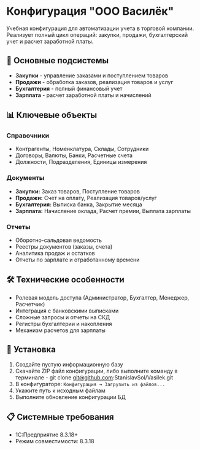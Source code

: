 # Конфигурация "ООО Василёк"

Учебная конфигурация для автоматизации учета в торговой компании. Реализует полный цикл операций: закупки, продажи, бухгалтерский учет и расчет заработной платы.

## 🧩 Основные подсистемы

- **Закупки** - управление заказами и поступлением товаров
- **Продажи** - обработка заказов, реализация товаров и услуг
- **Бухгалтерия** - полный финансовый учет
- **Зарплата** - расчет заработной платы и начислений

## 📊 Ключевые объекты

### Справочники
- Контрагенты, Номенклатура, Склады, Сотрудники
- Договоры, Валюты, Банки, Расчетные счета
- Должности, Подразделения, Единицы измерения

### Документы
- **Закупки:** Заказ товаров, Поступление товаров
- **Продажи:** Счет на оплату, Реализация товаров/услуг
- **Бухгалтерия:** Выписка банка, Закрытие месяца
- **Зарплата:** Начисление оклада, Расчет премии, Выплата зарплаты

### Отчеты
- Оборотно-сальдовая ведомость
- Реестры документов (заказы, счета)
- Аналитика продаж и остатков
- Отчеты по зарплате и отработанному времени

## 🛠 Технические особенности

- Ролевая модель доступа (Администратор, Бухгалтер, Менеджер, Расчетчик)
- Интеграция с банковскими выписками
- Сложные запросы и отчеты на СКД
- Регистры бухгалтерии и накопления
- Механизм расчетов для зарплаты

## 🚀 Установка

1. Создайте пустую информационную базу
2. Скачайте ZIP файл конфигурации, либо выполните команду в терминале - git clone git@github.com:StanislavSol/Vasilek.git
3. В конфигураторе: `Конфигурация → Загрузить из файлов...`
4. Укажите путь к исходным файлам
5. Выполните обновление конфигурации БД

## 📋 Системные требования

- 1С:Предприятие 8.3.18+
- Режим совместимости: 8.3.18
